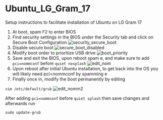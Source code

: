 # Ubuntu_LG_Gram_17
Setup instructions to facilitate installation of Ubuntu on LG Gram 17

1. At boot, spam F2 to enter BIOS
2. Find security settings in the BIOS under the Security tab and click on Secure Boot Configuration
![security_secure_boot](https://user-images.githubusercontent.com/11417589/68453883-76648500-01bc-11ea-8323-b20f4b9d9f0c.jpg)
3. Disable secure boot
![secure_boot_disabled](https://user-images.githubusercontent.com/11417589/68453931-998f3480-01bc-11ea-9168-485868cc6579.jpg)
4. Modify boot order to prioritize USB drive
![boot_priority](https://user-images.githubusercontent.com/11417589/68453882-75cbee80-01bc-11ea-8eb1-7fd458d1bf73.jpg)
5. Save and exit the BIOS, upon reboot spam e, and make sure to add 
```pci=nommconf```  before ```quiet nosplash```
![edit_nom](https://user-images.githubusercontent.com/11417589/68453881-75cbee80-01bc-11ea-8ca3-ccc04aed4624.jpg)
6. Upon reboot after initial Ubuntu installation, to get back into the OS you will likely need pci=nommconf by spamming e
7. Finally once in, modify the boot permanently by editing

```vim /etc/default/grub```
![edit_nomm2](https://user-images.githubusercontent.com/11417589/68453880-75cbee80-01bc-11ea-9da0-28ab7c39fb15.jpg)

After adding ```pci=nommconf``` before ```quiet splash``` then save changes and afterwards run

```sudo update-grub```
